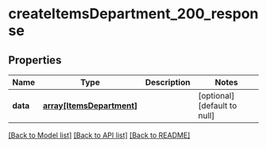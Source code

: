 # createItemsDepartment_200_response

## Properties
Name | Type | Description | Notes
------------ | ------------- | ------------- | -------------
**data** | [**array[ItemsDepartment]**](ItemsDepartment.md) |  | [optional] [default to null]

[[Back to Model list]](../README.md#documentation-for-models) [[Back to API list]](../README.md#documentation-for-api-endpoints) [[Back to README]](../README.md)


